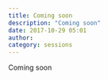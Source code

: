 ```yaml
---
title: Coming soon
description: "Coming soon"
date: 2017-10-29 05:01
author:
category: sessions
---
```

Coming soon